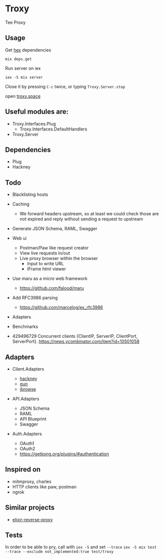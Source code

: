 Troxy
=====

Tee Proxy

Usage
------

Get [hex](http://hex.pm) dependencies

```
mix deps.get
```

Run server on iex

```
iex -S mix server
```

Close it by pressing `C-c` twice, or typing `Troxy.Server.stop`

open [troxy.space](http://troxy.space)

Useful modules are:
-----------

- Troxy.Interfaces.Plug
  + Troxy.Interfaces.DefaultHandlers
- Troxy.Server

Dependencies
------------

- Plug
- Hackney


Todo
----

 - Blacklisting hosts
 - Caching
   - We forward headers upstream, so at least we could check those are not expired and reply without sending a request to upstream
 - Generate JSON Schema, RAML, Swagger
 - Web ui
   - Postman/Paw like request creator
   - View live requests in/out
   - Live proxy browser within the browser
     - Input to write URL
     - IFrame html viewer
 - Use maru as a micro web framework
   - https://github.com/falood/maru
 - Add RFC3986 parsing
   - https://github.com/marcelog/ex_rfc3986
 - Adapters
 - Benchmarks

- 429496729 Concurrent clients
{ClientIP, ServerIP, ClientPort, ServerPort}.
https://news.ycombinator.com/item?id=10501058


Adapters
-----

- Client.Adapters
  + [hackney](https://github.com/benoitc/hackney)
  + [gun](https://github.com/ninenines/gun)
  + [ibrowse](https://github.com/cmullaparthi/ibrowse)

- API.Adapters
  + JSON Schema
  + RAML
  + API Blueprint
  + Swagger

- Auth.Adapters
  + OAuth1
  + OAuth2
  + https://getkong.org/plugins/#authentication

Inspired on
-----------

 - mitmproxy, charles
 - HTTP clients like paw, postman
 - ngrok

Similar projects
----

 - [elixir-reverse-proxy](https://github.com/slogsdon/elixir-reverse-proxy)

Tests
------

In order to be able to pry, call with `iex -S` and set `--trace`
`iex -S mix test --trace --exclude not_implemented:true test/troxy`
